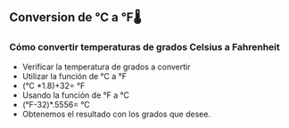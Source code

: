 ## Conversion de °C a °F🌡️
### Cómo convertir  temperaturas de grados Celsius a  Fahrenheit
- Verificar  la temperatura de grados a convertir
-  Utilizar la función de °C a °F
-  (°C *1.8)+32= °F
- Usando la función de °F a °C
- (°F-32)*.5556= °C
-  Obtenemos el resultado  con los grados  que desee.
